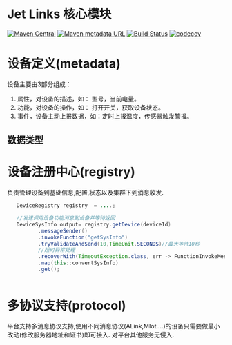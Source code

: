 
# Jet Links 核心模块
[![Maven Central](https://img.shields.io/maven-central/v/org.jetlinks/jetlinks-core.svg)](http://search.maven.org/#search%7Cga%7C1%7Cjetlinks-core)
[![Maven metadata URL](https://img.shields.io/maven-metadata/v/https/oss.sonatype.org/content/repositories/snapshots/org/jetlinks/jetlinks-core/maven-metadata.xml.svg)](https://oss.sonatype.org/content/repositories/snapshots/org/jetlinks/jetlinks-core)
[![Build Status](https://travis-ci.com/jetlinks/jetlinks-core.svg?branch=master)](https://travis-ci.com/jetlinks/jetlinks-core)
[![codecov](https://codecov.io/gh/jetlinks/jetlinks-core/branch/master/graph/badge.svg)](https://codecov.io/gh/jetlinks/jetlinks-core)


# 设备定义(metadata)

设备主要由3部分组成：
1. 属性，对设备的描述，如： 型号，当前电量。
2. 功能，对设备的操作，如： 打开开关，获取设备状态。
3. 事件，设备主动上报数据，如：定时上报温度，传感器触发警报。

## 数据类型


# 设备注册中心(registry)
负责管理设备到基础信息,配置,状态以及集群下到消息收发.

```java
   DeviceRegistry registry  = ....;

   //发送调用设备功能消息到设备并等待返回
   DeviceSysInfo output= registry.getDevice(deviceId)
          .messageSender()
          .invokeFunction("getSysInfo")
          .tryValidateAndSend(10,TimeUnit.SECONDS)//最大等待10秒
          //超时异常处理
          .recoverWith(TimeoutException.class, err -> FunctionInvokeMessageReply.failureTry(ErrorCode.TIME_OUT))
          .map(this::convertSysInfo)
          .get(); 
          
```

# 多协议支持(protocol)
平台支持多消息协议支持,使用不同消息协议(ALink,MIot....)的设备只需要做最小改动(修改服务器地址和证书)即可接入.
对平台其他服务无侵入.
